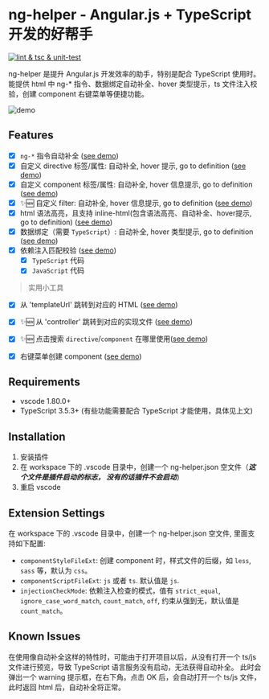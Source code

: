 # ng-helper - Angular.js + TypeScript 开发的好帮手

[![lint & tsc & unit-test](https://github.com/huanguolin/ng-helper/actions/workflows/check.yml/badge.svg)](https://github.com/huanguolin/ng-helper/actions/workflows/check.yml)

ng-helper 是提升 Angular.js 开发效率的助手，特别是配合 TypeScript 使用时。能提供 html 中 ng-* 指令、数据绑定自动补全、hover 类型提示，ts 文件注入校验，创建 component 右键菜单等便捷功能。

![demo](https://raw.githubusercontent.com/huanguolin/ng-helper/main/resources/demo.gif)

## Features

- [x] `ng-*` 指令自动补全 (<a href="https://raw.githubusercontent.com/huanguolin/ng-helper/refs/heads/main/resources/builtin-directives-demo.gif" target="_blank">see demo</a>)
- [x] 自定义 directive 标签/属性: 自动补全, hover 提示, go to definition (<a href="https://raw.githubusercontent.com/huanguolin/ng-helper/refs/heads/main/resources/directives-demo.gif" target="_blank">see demo</a>)
- [x] 自定义 component 标签/属性: 自动补全, hover 信息提示, go to definition (<a href="https://raw.githubusercontent.com/huanguolin/ng-helper/refs/heads/main/resources/components-demo.gif" target="_blank">see demo</a>)
- [x] ✨🆕 自定义 filter: 自动补全, hover 信息提示, go to definition (<a href="https://raw.githubusercontent.com/huanguolin/ng-helper/refs/heads/main/resources/filters-demo.gif" target="_blank">see demo</a>)
- [x] html 语法高亮，且支持 inline-html(包含语法高亮、自动补全、hover提示, go to definition) (<a href="https://raw.githubusercontent.com/huanguolin/ng-helper/refs/heads/main/resources/inline-html-demo.gif" target="_blank">see demo</a>)
- [x] 数据绑定（需要 `TypeScript`）: 自动补全, hover 类型提示, go to definition (<a href="https://raw.githubusercontent.com/huanguolin/ng-helper/refs/heads/main/resources/data-binding-demo.gif" target="_blank">see demo</a>)
- [x] 依赖注入匹配校验 (<a href="https://raw.githubusercontent.com/huanguolin/ng-helper/refs/heads/main/resources/injection-validate-demo.gif" target="_blank">see demo</a>)
  - [x] `TypeScript` 代码
  - [x] `JavaScript` 代码

> 实用小工具
- [x] 从 'templateUrl' 跳转到对应的 HTML (<a href="https://raw.githubusercontent.com/huanguolin/ng-helper/refs/heads/main/resources/template-url-jump-demo.gif" target="_blank">see demo</a>)
- [x] ✨🆕 从 'controller' 跳转到对应的实现文件 (<a href="https://raw.githubusercontent.com/huanguolin/ng-helper/refs/heads/main/resources/controller-jump-demo.gif" target="_blank">see demo</a>)
- [x] ✨🆕 点击搜索 `directive`/`component` 在哪里使用(<a href="https://raw.githubusercontent.com/huanguolin/ng-helper/refs/heads/main/resources/search-component-use-demo.gif" target="_blank">see demo</a>)
- [x] 右键菜单创建 component (<a href="https://raw.githubusercontent.com/huanguolin/ng-helper/refs/heads/main/resources/create-component-demo.gif" target="_blank">see demo</a>)


## Requirements

* vscode 1.80.0+
* TypeScript 3.5.3+ (有些功能需要配合 TypeScript 才能使用，具体见上文)


## Installation

1. 安装插件
2. 在 workspace 下的 .vscode 目录中，创建一个 ng-helper.json 空文件（***这个文件是插件启动的标志， 没有的话插件不会启动***）
3. 重启 vscode

## Extension Settings

在 workspace 下的 .vscode 目录中，创建一个 ng-helper.json 空文件, 里面支持如下配置:

* `componentStyleFileExt`: 创建 component 时，样式文件的后缀，如 `less`, `sass` 等，默认为 `css`。
* `componentScriptFileExt`: `js` 或者 `ts`. 默认值是 `js`.
* `injectionCheckMode`: 依赖注入检查的模式，值有 `strict_equal`, `ignore_case_word_match`, `count_match`, `off`, 约束从强到无，默认值是 `count_match`。

## Known Issues

在使用像自动补全这样的特性时，可能由于打开项目以后，从没有打开一个 ts/js 文件进行预览，导致 TypeScript 语言服务没有启动，无法获得自动补全。
此时会弹出一个 warning 提示框，在右下角。点击 OK 后，会自动打开一个 ts/js 文件，此时返回 html 后，自动补全将正常。

